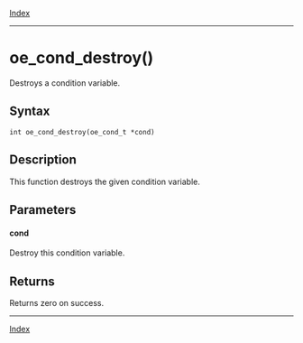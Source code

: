 [Index](index.md)

---
# oe_cond_destroy()

Destroys a condition variable.

## Syntax

    int oe_cond_destroy(oe_cond_t *cond)
## Description 

This function destroys the given condition variable.



## Parameters

#### cond

Destroy this condition variable.

## Returns

Returns zero on success.

---
[Index](index.md)

